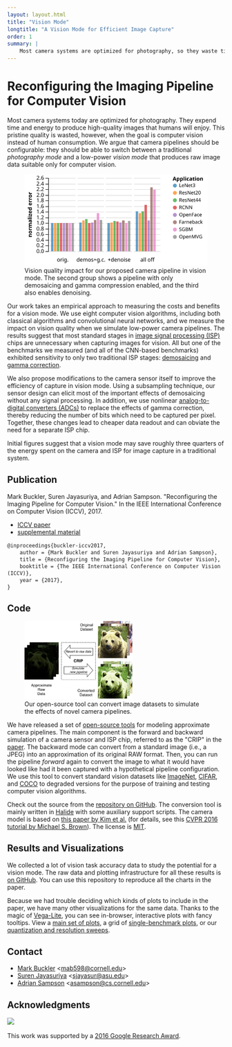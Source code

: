 ```yaml
---
layout: layout.html
title: "Vision Mode"
longtitle: "A Vision Mode for Efficient Image Capture"
order: 1
summary: |
    Most camera systems are optimized for photography, so they waste time and energy when they capture images for computer vision. This project designs a *vision mode* for cameras and their associated signal processing logic that saves energy by producing lower-quality, less-processed image data.
---
```

# Reconfiguring the Imaging Pipeline for Computer Vision

Most camera systems today are optimized for photography.
They expend time and energy to produce high-quality images that humans will enjoy.
This pristine quality is wasted, however, when the goal is computer vision instead of human consumption.
We argue that camera pipelines should be configurable: they should be able to switch between a traditional *photography mode* and a low-power *vision mode* that produces raw image data suitable only for computer vision.

<figure>
  <img src="bars_error_norm-special.svg">
  <figcaption>
    Vision quality impact for our proposed camera pipeline in vision mode.
    The second group shows a pipeline with only demosaicing and gamma compression enabled, and the third also enables denoising.
  </figcaption>
</figure>

Our work takes an empirical approach to measuring the costs and benefits for a vision mode.
We use eight computer vision algorithms, including both classical algorithms and convolutional neural networks, and we measure the impact on vision quality when we simulate low-power camera pipelines.
The results suggest that most standard stages in [image signal processing (ISP)][isp] chips are unnecessary when capturing images for vision.
All but one of the benchmarks we measured (and all of the CNN-based benchmarks) exhibited sensitivity to only two traditional ISP stages: [demosaicing][] and [gamma correction][gamma].

We also propose modifications to the camera sensor itself to improve the efficiency of capture in vision mode.
Using a subsampling technique, our sensor design can elicit most of the important effects of demosaicing without any signal processing.
In addition, we use nonlinear [analog-to-digital converters (ADCs)][adc] to replace the effects of gamma correction, thereby reducing the number of bits which need to be captured per pixel.
Together, these changes lead to cheaper data readout and can obviate the need for a separate ISP chip.

Initial figures suggest that a vision mode may save roughly three quarters of the energy spent on the camera and ISP for image capture in a traditional system.

[isp]: https://en.wikipedia.org/wiki/Image_processor
[demosaicing]: https://en.wikipedia.org/wiki/Demosaicing
[gamma]: https://en.wikipedia.org/wiki/Gamma_correction
[adc]: https://en.wikipedia.org/wiki/Analog-to-digital_converter

## Publication

Mark Buckler, Suren Jayasuriya, and Adrian Sampson.
"Reconfiguring the Imaging Pipeline for Computer Vision."
In the IEEE International Conference on Computer Vision (ICCV), 2017.

<ul class="links">
  <li><a href="/pubs/visionmode-iccv2017.pdf" class="pdf">ICCV paper</a></li>
  <li><a href="/pubs/visionmode-iccv2017-supplemental.pdf" class="pdf">supplemental material</a></li>
</ul>

    @inproceedings{buckler-iccv2017,
        author = {Mark Buckler and Suren Jayasuriya and Adrian Sampson},
        title = {Reconfiguring the Imaging Pipeline for Computer Vision},
        booktitle = {The IEEE International Conference on Computer Vision (ICCV)},
        year = {2017},
    }

[paper]: /pubs/visionmode-iccv2017.pdf
[supp]: /pubs/visionmode-iccv2017-supplemental.pdf

## Code

<figure>
  <img src="crip.jpeg" style="width: 250px;">
  <figcaption>
    Our open-source tool can convert image datasets to simulate the effects of novel camera pipelines.
  </figcaption>
</figure>

We have released a set of [open-source tools][gh] for modeling approximate camera pipelines.
The main component is the forward and backward simulation of a camera sensor and ISP chip, referred to as the "CRIP" in the [paper][].
The backward mode can convert from a standard image (i.e., a JPEG) into an approximation of its original RAW format.
Then, you can run the pipeline *forward* again to convert the image to what it would have looked like had it been captured with a hypothetical pipeline configuration.
We use this tool to convert standard vision datasets like [ImageNet][], [CIFAR][], and [COCO][] to degraded versions for the purpose of training and testing computer vision algorithms.

[imagenet]: http://www.image-net.org
[cifar]: https://www.cs.toronto.edu/~kriz/cifar.html
[coco]: http://mscoco.org

Check out the source from the [repository on GitHub][gh].
The conversion tool is mainly written in [Halide][] with some auxiliary support scripts.
The camera model is based on [this paper by Kim et al.][kim] (for details, see this [CVPR 2016 tutorial by Michael S. Brown][brown]).
The license is [MIT][].

[mit]: https://opensource.org/licenses/MIT
[gh]: https://github.com/cucapra/approx-vision
[halide]: http://halide-lang.org
[kim]: http://ieeexplore.ieee.org/document/6158647/
[brown]: http://www.eecs.yorku.ca/~mbrown/CVPR2016_Brown.html

## Results and Visualizations

We collected a lot of vision task accuracy data to study the potential for a vision mode.
The raw data and plotting infrastructure for all these results is [on GitHub][plot-gh].
You can use this repository to reproduce all the charts in the paper.

Because we had trouble deciding which kinds of plots to include in the paper, we have many other visualizations for the same data.
Thanks to the magic of [Vega-Lite][], you can see in-browser, interactive plots with fancy tooltips.
View a [main set of plots](https://capra.cs.cornell.edu/vision-plots/), a grid of [single-benchmark plots](https://capra.cs.cornell.edu/vision-plots/singles.html), or our [quantization and resolution sweeps](https://capra.cs.cornell.edu/vision-plots/sweeps.html).

[plot-gh]: https://github.com/cucapra/vision-plots
[vega-lite]: https://vega.github.io/vega-lite/

## Contact

* [Mark Buckler][mark] &lt;<mab598@cornell.edu>&gt;
* [Suren Jayasuriya][suren] &lt;<sjayasur@asu.edu>&gt;
* [Adrian Sampson][adrian] &lt;<asampson@cs.cornell.edu>&gt;

[mark]: http://www.markbuckler.com
[suren]: http://www.andrew.cmu.edu/user/sjayasur/website.html
[adrian]: http://www.cs.cornell.edu/~asampson/

## Acknowledgments

<img class="flair" src="/img/google.svg" style="width: 125px">

This work was supported by a [2016 Google Research Award](https://research.googleblog.com/2017/02/google-research-awards-2016.html).
